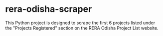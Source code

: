 # rera-odisha-scraper
This Python project is designed to scrape the first 6 projects listed under the "Projects Registered" section on the RERA Odisha Project List website.
